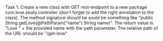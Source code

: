 Task 1. 
Create a new class with GET rest-endpoint to a new package com.love.study.controller (don't forget to add the right annotation to the class). 
The method signature should be sould be something like "public String getLove(@PathParam("name") String name)".
The return value is "Love " + the provided name with the path parameter.
The relative path of the URL should be "/get-love"
